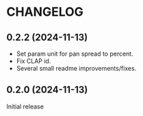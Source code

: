 # CHANGELOG


## 0.2.2 (2024-11-13)

* Set param unit for pan spread to percent.
* Fix CLAP id.
* Several small readme improvements/fixes.


## 0.2.0 (2024-11-13)

Initial release
